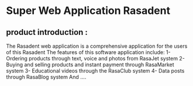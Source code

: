 # Super Web Application Rasadent

## product introduction : 
The Rasadent web application is a comprehensive application for the users of this Rasadent
The features of this software application include:
1- Ordering products through text, voice and photos from RasaJet system
2- Buying and selling products and instant payment through RasaMarket system
3- Educational videos through the RasaClub system
4- Data posts through RasaBlog system
And ....
